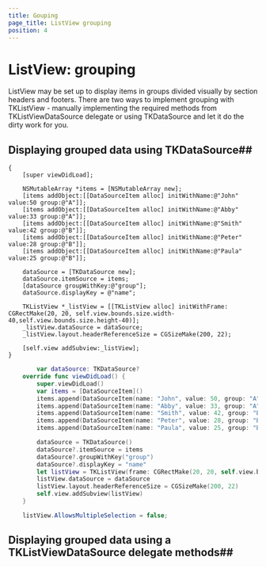 ```yaml
---
title: Gouping
page_title: ListView grouping
position: 4
---
```


# ListView: grouping 
ListView may be set up to display items in groups divided visually by section headers and footers.
There are two ways to implement grouping with TKListView - manually implementing the required methods from TKListViewDataSource delegate or using TKDataSource and let it do the dirty work for you.
<screenshot>

## Displaying grouped data using TKDataSource##
```Objective-C- (void)viewDidLoad
{
    [super viewDidLoad];
    
    NSMutableArray *items = [NSMutableArray new];
    [items addObject:[[DataSourceItem alloc] initWithName:@"John" value:50 group:@"A"]];
    [items addObject:[[DataSourceItem alloc] initWithName:@"Abby" value:33 group:@"A"]];
    [items addObject:[[DataSourceItem alloc] initWithName:@"Smith" value:42 group:@"B"]];
    [items addObject:[[DataSourceItem alloc] initWithName:@"Peter" value:28 group:@"B"]];
    [items addObject:[[DataSourceItem alloc] initWithName:@"Paula" value:25 group:@"B"]];
    
    dataSource = [TKDataSource new];
    dataSource.itemSource = items;
    [dataSource groupWithKey:@"group"];
    dataSource.displayKey = @"name";

    TKListView *_listView = [[TKListView alloc] initWithFrame: CGRectMake(20, 20, self.view.bounds.size.width-40,self.view.bounds.size.height-40)];
    _listView.dataSource = dataSource;
    _listView.layout.headerReferenceSize = CGSizeMake(200, 22);

    [self.view addSubview:_listView];
}
```
```Swift
	    var dataSource: TKDataSource?
    override func viewDidLoad() {
        super.viewDidLoad()
        var items = [DataSourceItem]()
        items.append(DataSourceItem(name: "John", value: 50, group: "A"))
        items.append(DataSourceItem(name: "Abby", value: 33, group: "A"))
        items.append(DataSourceItem(name: "Smith", value: 42, group: "B"))
        items.append(DataSourceItem(name: "Peter", value: 28, group: "B"))
        items.append(DataSourceItem(name: "Paula", value: 25, group: "B"))

        dataSource = TKDataSource()
        dataSource?.itemSource = items
        dataSource?.groupWithKey("group")
        dataSource?.displayKey = "name"
        let listView = TKListView(frame: CGRectMake(20, 20, self.view.bounds.size.width-40,self.view.bounds.size.height-40))
        listView.dataSource = dataSource
        listView.layout.headerReferenceSize = CGSizeMake(200, 22)
        self.view.addSubview(listView)
    }
```
```C#
	listView.AllowsMultipleSelection = false;
```

## Displaying grouped data using a TKListViewDataSource delegate methods##

```Objective-C

```
```Swift

```
```C#

```
